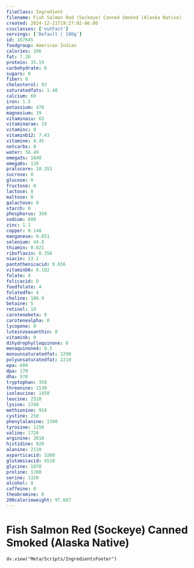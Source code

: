 ```yaml
---
fileClass: Ingredient
filename: Fish Salmon Red (Sockeye) Canned Smoked (Alaska Native)
created: 2024-12-21T19:27:02-06:00
cssclasses: ['nutFact']
servings: ['Default | 100g']
id: 167645
foodgroup: American Indian
calories: 206
fat: 7.26
protein: 35.19
carbohydrate: 0
sugars: 0
fiber: 0
cholesterol: 93
saturatedfats: 1.48
calcium: 69
iron: 1.5
potassium: 470
magnesium: 39
vitaminaiu: 63
vitaminarae: 19
vitaminc: 0
vitaminb12: 7.43
vitamine: 0.45
netcarbs: 0
water: 56.49
omega3s: 1840
omega6s: 120
pralscore: 18.353
sucrose: 0
glucose: 0
fructose: 0
lactose: 0
maltose: 0
galactose: 0
starch: 0
phosphorus: 350
sodium: 600
zinc: 1.1
copper: 0.148
manganese: 0.051
selenium: 44.8
thiamin: 0.021
riboflavin: 0.358
niacin: 13.1
pantothenicacid: 0.656
vitaminb6: 0.182
folate: 4
folicacid: 0
foodfolate: 4
folatedfe: 4
choline: 106.9
betaine: 5
retinol: 19
carotenebeta: 0
carotenealpha: 0
lycopene: 0
luteinzeaxanthin: 0
vitamink: 0
dihydrophylloquinone: 0
menaquinone4: 0.5
monounsaturatedfat: 2290
polyunsaturatedfat: 2210
epa: 600
dpa: 170
dha: 970
tryptophan: 350
threonine: 1530
isoleucine: 1450
leucine: 2510
lysine: 2740
methionine: 910
cystine: 250
phenylalanine: 1390
tyrosine: 1150
valine: 1720
arginine: 2010
histidine: 820
alanine: 2110
asparticacid: 3260
glutamicacid: 4510
glycine: 1870
proline: 1700
serine: 1320
alcohol: 0
caffeine: 0
theobromine: 0
200calorieweight: 97.087
---
```


# Fish Salmon Red (Sockeye) Canned Smoked (Alaska Native)

```dataviewjs
dv.view("Meta/Scripts/IngredientsFooter")
```